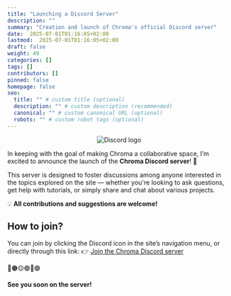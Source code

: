 ```yaml
---
title: "Launching a Discord Server"
description: ""
summary: "Creation and launch of Chroma's official Discord server"
date:  2025-07-01T01:16:05+02:00
lastmod:  2025-07-01T01:16:05+02:00
draft: false
weight: 49
categories: []
tags: []
contributors: []
pinned: false
homepage: false
seo:
  title: "" # custom title (optional)
  description: "" # custom description (recommended)
  canonical: "" # custom canonical URL (optional)
  robots: "" # custom robot tags (optional)
---
```


<p align="center">
    <img src="/chroma/images/discord.jpg" alt="Discord logo" class="w-full h-auto" />
    </br>
</p>

In keeping with the goal of making Chroma a collaborative space, I’m excited to announce the launch of the **Chroma Discord server**! 🎉

This server is designed to foster discussions among anyone interested in the topics explored on the site — whether you're looking to ask questions, get help with tutorials, or simply share and chat about various projects.

💡 **All contributions and suggestions are welcome!**

## How to join?

You can join by clicking the Discord icon in the site’s navigation menu, or directly through this link:
👉 [Join the Chroma Discord server](https://discord.gg/CwP7xzzsds)

🔴🟠🟡🟢🔵🟣

**See you soon on the server!**
